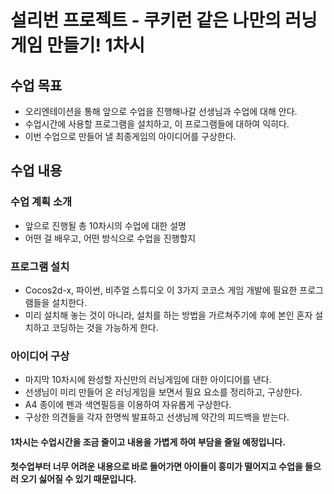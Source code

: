 # 설리번 프로젝트 - 쿠키런 같은 나만의 러닝 게임 만들기! 1차시

## 수업 목표

- 오리엔테이션을 통해 앞으로 수업을 진행해나갈 선생님과 수업에 대해 안다.
- 수업시간에 사용할 프로그램을 설치하고, 이 프로그램들에 대하여 익히다.
- 이번 수업으로 만들어 낼 최종게임의 아이디어를 구상한다.

## 수업 내용

### 수업 계획 소개
 * 앞으로 진행될 총 10차시의 수업에 대한 설명
 * 어떤 걸 배우고, 어떤 방식으로 수업을 진행할지

### 프로그램 설치
 * Cocos2d-x, 파이썬, 비주얼 스튜디오 이 3가지 코코스 게임 개발에 필요한 프로그램들을 설치한다.
 * 미리 설치해 놓는 것이 아니라, 설치를 하는 방법을 가르쳐주기에 후에 본인 혼자 설치하고 코딩하는 것을 가능하게 한다.

### 아이디어 구상
 * 마지막 10차시에 완성할 자신만의 러닝게임에 대한 아이디어를 낸다.
 * 선생님이 미리 만들어 온 러닝게임을 보면서 필요 요소를 정리하고, 구상한다.
 * A4 종이에 펜과 색연필등을 이용하여 자유롭게 구상한다.
 * 구상한 의견들을 각자 한명씩 발표하고 선생님께 약간의 피드백을 받는다.

#### 1차시는 수업시간을 조금 줄이고 내용을 가볍게 하여 부담을 줄일 예정입니다.
#### 첫수업부터 너무 어려운 내용으로 바로 들어가면 아이들이 흥미가 떨어지고 수업을 들으러 오기 싫어질 수 있기 때문입니다.
